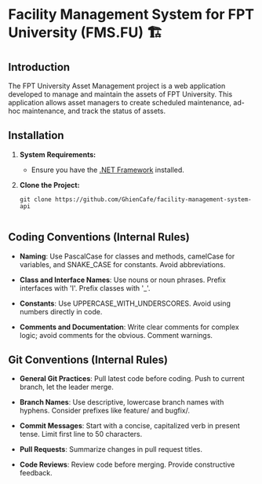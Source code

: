 # Facility Management System for FPT University (FMS.FU) 🏗️   
## Introduction

The FPT University Asset Management project is a web application developed to manage and maintain the assets of FPT University. This application allows asset managers to create scheduled maintenance, ad-hoc maintenance, and track the status of assets.

## Installation

1. **System Requirements:**
   - Ensure you have the [.NET Framework](https://dotnet.microsoft.com/download) installed.

2. **Clone the Project:**
   ```shell
   git clone https://github.com/GhienCafe/facility-management-system-api


## Coding Conventions (Internal Rules)

- **Naming**: Use PascalCase for classes and methods, camelCase for variables, and SNAKE_CASE for constants. Avoid abbreviations.

- **Class and Interface Names**: Use nouns or noun phrases. Prefix interfaces with 'I'. Prefix classes with '_'.

- **Constants**: Use UPPERCASE_WITH_UNDERSCORES. Avoid using numbers directly in code.

- **Comments and Documentation**: Write clear comments for complex logic; avoid comments for the obvious. Comment warnings.

## Git Conventions (Internal Rules)

- **General Git Practices**: Pull latest code before coding. Push to current branch, let the leader merge.

- **Branch Names**: Use descriptive, lowercase branch names with hyphens. Consider prefixes like feature/ and bugfix/.

- **Commit Messages**: Start with a concise, capitalized verb in present tense. Limit first line to 50 characters.

- **Pull Requests**: Summarize changes in pull request titles.

- **Code Reviews**: Review code before merging. Provide constructive feedback.
